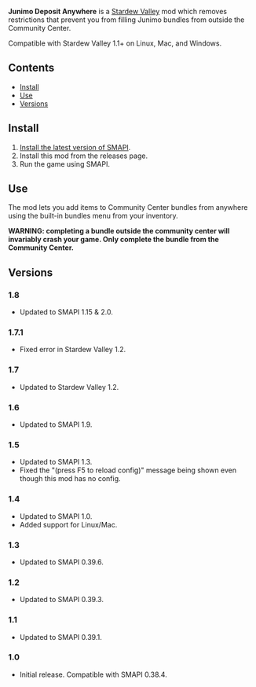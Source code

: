 ﻿﻿**Junimo Deposit Anywhere** is a [Stardew Valley](http://stardewvalley.net/) mod which removes
restrictions that prevent you from filling Junimo bundles from outside the Community Center.

Compatible with Stardew Valley 1.1+ on Linux, Mac, and Windows.

## Contents
* [Install](#install)
* [Use](#use)
* [Versions](#versions)

## Install
1. [Install the latest version of SMAPI](https://github.com/Pathoschild/SMAPI/releases).
3. Install this mod from the releases page.
4. Run the game using SMAPI.

## Use
The mod lets you add items to Community Center bundles from anywhere using the built-in bundles
menu from your inventory.

**WARNING: completing a bundle outside the community center will invariably crash your game. Only
complete the bundle from the Community Center.**

## Versions
### 1.8
* Updated to SMAPI 1.15 & 2.0.

### 1.7.1
* Fixed error in Stardew Valley 1.2.

### 1.7
* Updated to Stardew Valley 1.2.

### 1.6
* Updated to SMAPI 1.9.

### 1.5
* Updated to SMAPI 1.3.
* Fixed the "(press F5 to reload config)" message being shown even though this mod has no config.

### 1.4
* Updated to SMAPI 1.0.
* Added support for Linux/Mac.

### 1.3
* Updated to SMAPI 0.39.6.

### 1.2
* Updated to SMAPI 0.39.3.

### 1.1
* Updated to SMAPI 0.39.1.

### 1.0
* Initial release. Compatible with SMAPI 0.38.4.
